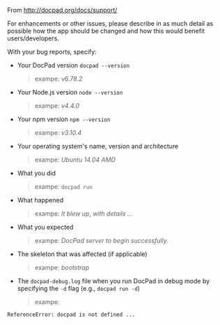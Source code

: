 From http://docpad.org/docs/support/

For enhancements or other issues, please describe in as much detail as
possible how the app should be changed and how this would benefit
users/developers.

With your bug reports, specify:

- Your DocPad version `docpad --version`
  > exampe: _v6.78.2_
- Your Node.js version `node --version`
  > exampe: _v4.4.0_
- Your npm version `npm --version`
  > exampe: _v3.10.4_
- Your operating system's name, version and architecture
  > exampe: _Ubuntu 14.04 AMD_ 
- What you did
  > exampe: `docpad run`
- What happened
  > exampe: _It blew up, with details ..._
- What you expected
  > exampe: _DocPad server to begin successfully._
- The skeleton that was affected (if applicable)
  > exampe: _bootstrap_
- The `docpad-debug.log` file when you run DocPad in debug mode by specifying the `-d` flag (e.g., `docpad run -d`)
  > exampe:
``` console 
ReferenceError: docpad is not defined ...
```
 